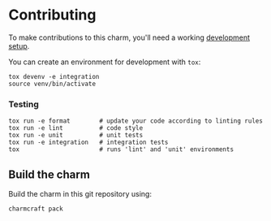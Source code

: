 # Contributing

To make contributions to this charm, you'll need a working [development setup](https://documentation.ubuntu.com/juju/3.6/howto/manage-your-deployment/#set-up-your-deployment-local-testing-and-development).

You can create an environment for development with `tox`:

```shell
tox devenv -e integration
source venv/bin/activate
```

### Testing

```shell
tox run -e format        # update your code according to linting rules
tox run -e lint          # code style
tox run -e unit          # unit tests
tox run -e integration   # integration tests
tox                      # runs 'lint' and 'unit' environments
```

## Build the charm

Build the charm in this git repository using:

```shell
charmcraft pack
```

